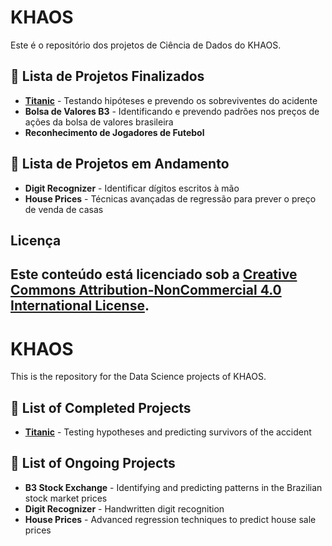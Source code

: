 # KHAOS

Este é o repositório dos projetos de Ciência de Dados do KHAOS.

## 📂 Lista de Projetos Finalizados
- **[Titanic](https://github.com/Gui-Sitton/KHAOS/tree/main/Titanic)** - Testando hipóteses e prevendo os sobreviventes do acidente
- **Bolsa de Valores B3** - Identificando e prevendo padrões nos preços de ações da bolsa de valores brasileira
- **Reconhecimento de Jogadores de Futebol**
  

## 🚧 Lista de Projetos em Andamento

- **Digit Recognizer** - Identificar dígitos escritos à mão
- **House Prices** - Técnicas avançadas de regressão para prever o preço de venda de casas

  
## Licença

Este conteúdo está licenciado sob a [Creative Commons Attribution-NonCommercial 4.0 International License](https://creativecommons.org/licenses/by-nc/4.0/).
---

# KHAOS

This is the repository for the Data Science projects of KHAOS.

## 📂 List of Completed Projects
- **[Titanic](https://github.com/Gui-Sitton/KHAOS/tree/main/Titanic)** - Testing hypotheses and predicting survivors of the accident


## 🚧 List of Ongoing Projects

- **B3 Stock Exchange** - Identifying and predicting patterns in the Brazilian stock market prices
- **Digit Recognizer** - Handwritten digit recognition
- **House Prices** - Advanced regression techniques to predict house sale prices









